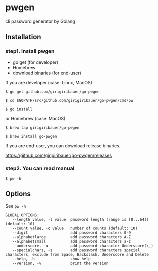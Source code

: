 # pwgen

cli password generator by Golang



## Installation

### step1. Install pwgen

* go get (for developer)
* Homebrew
* download binaries (for end-user)

If you are developer (case: Linux, MacOS)

	$ go get github.com/girigiribauer/go-pwgen

	$ cd $GOPATH/src/github.com/girigiribauer/go-pwgen/cmd/pw

	$ go install

or Homebrew (case: MacOS)

	$ brew tap girigiribauer/go-pwgen

	$ brew install go-pwgen

If you are end-user, you can download release binaries.

<https://github.com/girigiribauer/go-pwgen/releases>

### step2. You can read manual

	$ pw -h



## Options

See `pw -h`

    GLOBAL OPTIONS:
       --length value, -l value  password length (range is [8...64]) (default: 10)
       --count value, -c value   number of counts (default: 10)
       --digit                   add password characters 0-9
       --alphabetlarge           add password characters A-Z
       --alphabetsmall           add password characters a-z
       --underscore, -u          add password character Underscore(\_)
       --specialchars, -s        add password characters special characters, exclude from Space, Backslash, Underscore and Delete
       --help, -h                show help
       --version, -v             print the version


